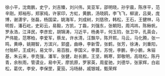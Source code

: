 徐小平，沈南鹏，史宁，刘吉臻，刘兴伟，吴亚军，邵明晓，孙宇晨，陈序平，范辛刚，郑裕彤，郑家纯，许家印，方虹，黄鹏，汤晓鸥，李飞飞，柳波，吕昊，庞博，谢潇宇，张磊，杨国梁，姚海军，刘成树，刘慈欣，韩松，王石，王健林，马明哲，潘石屹，史彩云，易毅，方凯，丁磊，刘强东，张朝阳，周鸿祎，陈楸帆，罗永浩，江泽民，李彦宏，胡锦涛，习近平，杨勇平，何玉钧，张卫华，孔英会，严伟能，范寒柏，李爱军，蔡龙，许水清，汪飘华，陈开熙，马云，马化腾，张一鸣，黄峥，姚期智，方滨兴，郭盛，曲峥，李新雪，张鹤，张芳，徐涛，刘重阳，付贻轩，王成利，易文华，易百胜，李国义，李蔷，苏悦，李鹏，李小鹏，朱镕基，朱云来，李克强，潘军，张健，赵长鹏，王坚，韩寒，郭敬明，高晓松，陈丹青，余秋雨，管谟业，易中天，廖凯原，罗家英，周星驰，刘德华，张家辉，白岩松，葛优，李安，李保罡，夏笳，冯旸赫，戚银城，甄荣辉
